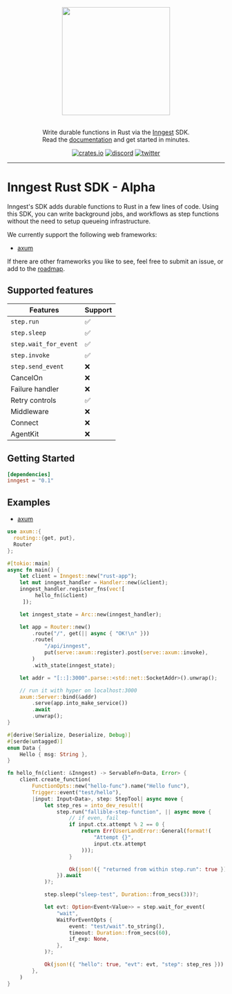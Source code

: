 <div align="center">
  <a href="https://www.inngest.com">
    <img src="https://user-images.githubusercontent.com/306177/191580717-1f563f4c-31e3-4aa0-848c-5ddc97808a9a.png" width="250" />
  </a>
  <br/>
  <br/>
  <p>
    Write durable functions in Rust via the <a href="https://www.inngest.com">Inngest</a> SDK.<br />
    Read the <a href="https://www.inngest.com/docs?ref=github-inngest-rust-readme">documentation</a> and get started in minutes.
  </p>
  <p>

[![crates.io](https://img.shields.io/crates/v/inngest)](https://crates.io/crates/inngest)
[![discord](https://img.shields.io/discord/842170679536517141?label=discord)](https://www.inngest.com/discord)
[![twitter](https://img.shields.io/twitter/follow/inngest?style=social)](https://twitter.com/inngest)

  </p>
</div>
<hr />

# Inngest Rust SDK - Alpha

Inngest's SDK adds durable functions to Rust in a few lines of code. Using this SDK, you can write background jobs, and workflows
as step functions without the need to setup queueing infrastructure.

We currently support the following web frameworks:

- [axum](https://github.com/tokio-rs/axum)

If there are other frameworks you like to see, feel free to submit an issue, or add to the [roadmap](https://roadmap.inngest.com/roadmap).

## Supported features


| Features              | Support            |
|-----------------------|--------------------|
| `step.run`            | :white_check_mark: |
| `step.sleep`          | :white_check_mark: |
| `step.wait_for_event` | :white_check_mark: |
| `step.invoke`         | :white_check_mark: |
| `step.send_event`     | :x:                |
| CancelOn              | :x:                |
| Failure handler       | :x:                |
| Retry controls        | :white_check_mark: |
| Middleware            | :x:                |
| Connect               | :x:                |
| AgentKit              | :x:                |

## Getting Started

``` toml
[dependencies]
inngest = "0.1"
```

## Examples

- [axum](./inngest/examples/axum/main.rs)

```rs
use axum::{
  routing::{get, put},
  Router
};

#[tokio::main]
async fn main() {
    let client = Inngest::new("rust-app");
    let mut inngest_handler = Handler::new(&client);
    inngest_handler.register_fns(vec![
         hello_fn(&client)
     ]);

    let inngest_state = Arc::new(inngest_handler);

    let app = Router::new()
        .route("/", get(|| async { "OK!\n" }))
        .route(
            "/api/inngest",
            put(serve::axum::register).post(serve::axum::invoke),
        )
        .with_state(inngest_state);

    let addr = "[::]:3000".parse::<std::net::SocketAddr>().unwrap();

    // run it with hyper on localhost:3000
    axum::Server::bind(&addr)
        .serve(app.into_make_service())
        .await
        .unwrap();
}

#[derive(Serialize, Deserialize, Debug)]
#[serde(untagged)]
enum Data {
    Hello { msg: String },
}

fn hello_fn(client: &Inngest) -> ServableFn<Data, Error> {
    client.create_function(
        FunctionOpts::new("hello-func").name("Hello func"),
        Trigger::event("test/hello"),
        |input: Input<Data>, step: StepTool| async move {
            let step_res = into_dev_result!(
                step.run("fallible-step-function", || async move {
                    // if even, fail
                    if input.ctx.attempt % 2 == 0 {
                        return Err(UserLandError::General(format!(
                            "Attempt {}",
                            input.ctx.attempt
                        )));
                    }

                    Ok(json!({ "returned from within step.run": true }))
                }).await
            )?;

            step.sleep("sleep-test", Duration::from_secs(3))?;

            let evt: Option<Event<Value>> = step.wait_for_event(
                "wait",
                WaitForEventOpts {
                    event: "test/wait".to_string(),
                    timeout: Duration::from_secs(60),
                    if_exp: None,
                },
            )?;

            Ok(json!({ "hello": true, "evt": evt, "step": step_res }))
        },
    )
}
```
